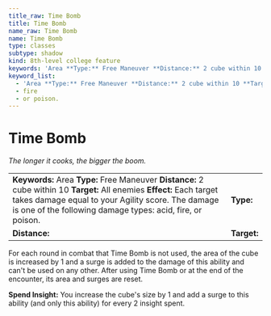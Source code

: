 ```yaml
---
title_raw: Time Bomb
title: Time Bomb
name_raw: Time Bomb
name: Time Bomb
type: classes
subtype: shadow
kind: 8th-level college feature
keywords: 'Area **Type:** Free Maneuver **Distance:** 2 cube within 10 **Target:** All enemies **Effect:** Each target takes damage equal to your Agility score. The damage is one of the following damage types: acid, fire, or poison.'
keyword_list:
  - 'Area **Type:** Free Maneuver **Distance:** 2 cube within 10 **Target:** All enemies **Effect:** Each target takes damage equal to your Agility score. The damage is one of the following damage types: acid'
  - fire
  - or poison.
---
```


# Time Bomb

*The longer it cooks, the bigger the boom.*

|                                                                                                                                                                                                                                             |             |
| :------------------------------------------------------------------------------------------------------------------------------------------------------------------------------------------------------------------------------------------ | :---------- |
| **Keywords:** Area **Type:** Free Maneuver **Distance:** 2 cube within 10 **Target:** All enemies **Effect:** Each target takes damage equal to your Agility score. The damage is one of the following damage types: acid, fire, or poison. | **Type:**   |
| **Distance:**                                                                                                                                                                                                                               | **Target:** |

For each round in combat that Time Bomb is not used, the area of the cube is increased by 1 and a surge is added to the damage of this ability and can't be used on any other. After using Time Bomb or at the end of the encounter, its area and surges are reset.

**Spend Insight:** You increase the cube's size by 1 and add a surge to this ability (and only this ability) for every 2 insight spent.
